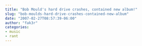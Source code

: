 ```yaml
---
title: "Bob Mould's hard drive crashes, contained new album!"
slug: "bob-moulds-hard-drive-crashes-contained-new-album"
date: "2007-02-27T08:57:39-06:00"
author: "fak3r"
categories:
- music
- rant
---
```



